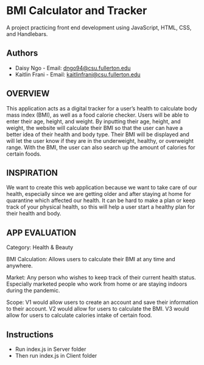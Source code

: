 # BMI Calculator and Tracker
A project practicing front end development using JavaScript, HTML, CSS, and Handlebars.

## Authors
- Daisy Ngo - Email: dngo94@csu.fullerton.edu
- Kaitlin Frani - Email: kaitlinfrani@csu.fullerton.edu

## OVERVIEW
This application acts as a digital tracker for a user’s health to calculate body mass index (BMI), as well as a food calorie checker. Users will be able to enter their age, height, and weight. By inputting their age, height, and weight, the website will calculate their BMI so that the user can have a better idea of their health and body type. Their BMI will be displayed and will let the user know if they are in the underweight, healthy, or overweight range. With the BMI, the user can also search up the amount of calories for certain foods.

## INSPIRATION
We want to create this web application because we want to take care of our health, especially since we are getting older and after staying at home for quarantine which affected our health. It can be hard to make a plan or keep track of your physical health, so this will help a user start a healthy plan for their health and body.

## APP EVALUATION
Category: Health & Beauty

BMI Calculation: Allows users to calculate their BMI at any time and anywhere.

Market: Any person who wishes to keep track of their current health status. Especially marketed
people who work from home or are staying indoors during the pandemic.

Scope: V1 would allow users to create an account and save their information to their account. V2 would allow for users to calculate the BMI.
V3 would allow for users to calculate calories intake of certain food.


## Instructions
- Run index.js in Server folder
- Then run index.js in Client folder
